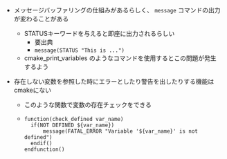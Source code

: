 * メッセージバッファリングの仕組みがあるらしく、 `message` コマンドの出力が変わることがある
  * STATUSキーワードを与えると即座に出力されるらしい
    * 要出典
    * `message(STATUS "This is ...")`
  * cmake_print_variables のようなコマンドを使用するとこの問題が発生するよう

* 存在しない変数を参照した時にエラーとしたり警告を出したりする機能はcmakeにない
  * このような関数で変数の存在チェックをできる
  * ```
    function(check_defined var_name)
      if(NOT DEFINED ${var_name})
          message(FATAL_ERROR "Variable '${var_name}' is not defined")
      endif()
    endfunction()
    ```
